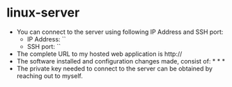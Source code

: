 # linux-server

* You can connect to the server using following IP Address and SSH port:
  * IP Address: ``
  * SSH port: ``
* The complete URL to my hosted web application is http://
* The software installed and configuration changes made, consist of:
  *
  *
  * 
* The private key needed to connect to the server can be obtained by reaching out to myself.
